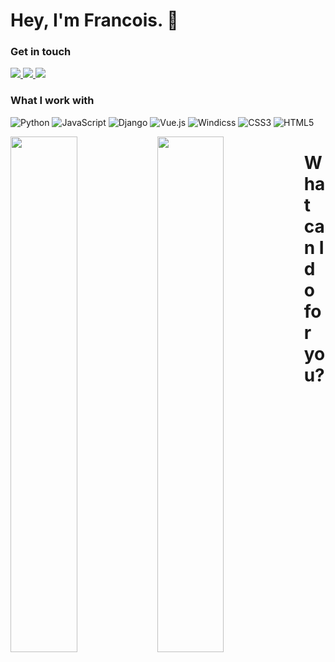 # Hey, I'm Francois. :wave:

### Get in touch
<a href="mailto:Fpaul1274@gmail.com"> 
  <img src="https://img.shields.io/badge/Gmail-D14836?style=for-the-badge&logo=gmail&logoColor=white" >
</a>
<a href="https://www.linkedin.com/in/francoispaulsen/"> 
  <img src="https://img.shields.io/badge/linkedin-%230077B5.svg?style=for-the-badge&logo=linkedin&logoColor=white" >
</a>
<a href="#" >
  <img src="https://img.shields.io/badge/Portfolio-%23000000.svg?style=for-the-badge&logo=firefox&logoColor=#FF7139" />
</a>


### What I work with
![Python](https://img.shields.io/badge/python-3670A0?style=for-the-badge&logo=python&logoColor=ffdd54)
![JavaScript](https://img.shields.io/badge/javascript-%23323330.svg?style=for-the-badge&logo=javascript&logoColor=%23F7DF1E)
![Django](https://img.shields.io/badge/django-%23092E20.svg?style=for-the-badge&logo=django&logoColor=white)
![Vue.js](https://img.shields.io/badge/vuejs-%2335495e.svg?style=for-the-badge&logo=vuedotjs&logoColor=%234FC08D)
![Windicss](https://img.shields.io/badge/windicss-48B0F1.svg?style=for-the-badge&logo=windi-css&logoColor=white)
![CSS3](https://img.shields.io/badge/css3-%231572B6.svg?style=for-the-badge&logo=css3&logoColor=white)
![HTML5](https://img.shields.io/badge/html5-%23E34F26.svg?style=for-the-badge&logo=html5&logoColor=white)


<img align="left" width="46%" src="https://github-readme-stats.vercel.app/api?username=Francois16&show_icons=true" />
<img align="left" width="46%" src="https://github-readme-stats.vercel.app/api/top-langs/?username=Francois16&layout=compact&hide=html" />

# What can I do for you?
